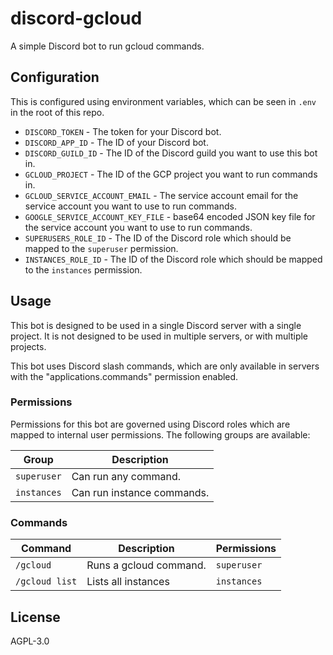 # discord-gcloud

A simple Discord bot to run gcloud commands.

## Configuration

This is configured using environment variables, which can be seen in `.env` in the root of this repo.

- `DISCORD_TOKEN` - The token for your Discord bot.
- `DISCORD_APP_ID` - The ID of your Discord bot.
- `DISCORD_GUILD_ID` - The ID of the Discord guild you want to use this bot in.
- `GCLOUD_PROJECT` - The ID of the GCP project you want to run commands in.
- `GCLOUD_SERVICE_ACCOUNT_EMAIL` - The service account email for the service account you want to use to run commands.
- `GOOGLE_SERVICE_ACCOUNT_KEY_FILE` - base64 encoded JSON key file for the service account you want to use to run commands.
- `SUPERUSERS_ROLE_ID` - The ID of the Discord role which should be mapped to the `superuser` permission.
- `INSTANCES_ROLE_ID` - The ID of the Discord role which should be mapped to the `instances` permission.

## Usage

This bot is designed to be used in a single Discord server with a single project. It is not designed to be used in multiple servers, or with multiple projects.

This bot uses Discord slash commands, which are only available in servers with the "applications.commands" permission enabled.

### Permissions

Permissions for this bot are governed using Discord roles which are mapped to internal user permissions. The following groups are available:

| Group       | Description                |
| ----------- | -------------------------- |
| `superuser` | Can run any command.       |
| `instances` | Can run instance commands. |

### Commands

| Command        | Description            | Permissions |
| -------------- | ---------------------- | ----------- |
| `/gcloud`      | Runs a gcloud command. | `superuser` |
| `/gcloud list` | Lists all instances    | `instances` |

## License

AGPL-3.0
